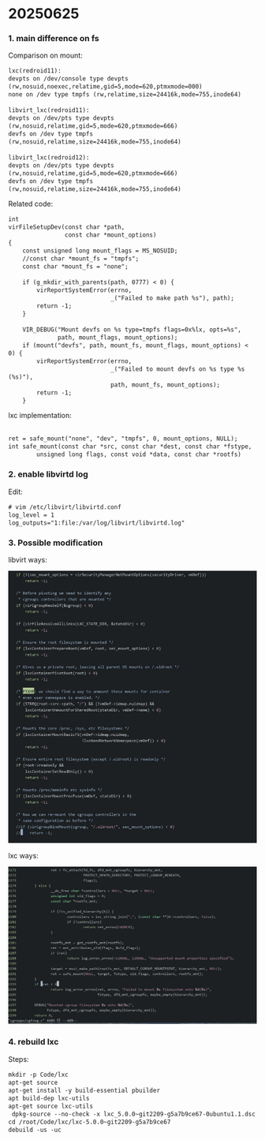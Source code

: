 # 20250625
### 1. main difference on fs
Comparison on mount:     

```
lxc(redroid11): 
devpts on /dev/console type devpts (rw,nosuid,noexec,relatime,gid=5,mode=620,ptmxmode=000)
none on /dev type tmpfs (rw,relatime,size=24416k,mode=755,inode64)

libvirt_lxc(redroid11): 
devpts on /dev/pts type devpts (rw,nosuid,relatime,gid=5,mode=620,ptmxmode=666)
devfs on /dev type tmpfs (rw,nosuid,relatime,size=24416k,mode=755,inode64)

libvirt_lxc(redroid12): 
devpts on /dev/pts type devpts (rw,nosuid,relatime,gid=5,mode=620,ptmxmode=666)
devfs on /dev type tmpfs (rw,nosuid,relatime,size=24416k,mode=755,inode64)
```
Related code:       

```
int
virFileSetupDev(const char *path,
                const char *mount_options)
{
    const unsigned long mount_flags = MS_NOSUID;
    //const char *mount_fs = "tmpfs";
    const char *mount_fs = "none";

    if (g_mkdir_with_parents(path, 0777) < 0) {
        virReportSystemError(errno,
                             _("Failed to make path %s"), path);
        return -1;
    }

    VIR_DEBUG("Mount devfs on %s type=tmpfs flags=0x%lx, opts=%s",
              path, mount_flags, mount_options);
    if (mount("devfs", path, mount_fs, mount_flags, mount_options) < 0) {
        virReportSystemError(errno,
                             _("Failed to mount devfs on %s type %s (%s)"),
                             path, mount_fs, mount_options);
        return -1;
    }
```

lxc implementation:       

```

ret = safe_mount("none", "dev", "tmpfs", 0, mount_options, NULL);
int safe_mount(const char *src, const char *dest, const char *fstype,
		unsigned long flags, const void *data, const char *rootfs)

```

### 2. enable libvirtd log
Edit:     

```
# vim /etc/libvirt/libvirtd.conf
log_level = 1
log_outputs="1:file:/var/log/libvirt/libvirtd.log"

```

### 3. Possible modification
libvirt ways:    

![./images/2025_06_25_17_42_19_768x841.jpg](./images/2025_06_25_17_42_19_768x841.jpg)

lxc ways:   

![./images/2025_06_25_17_51_40_1099x697.jpg](./images/2025_06_25_17_51_40_1099x697.jpg)

### 4. rebuild lxc
Steps:     

```
mkdir -p Code/lxc
apt-get source
apt-get install -y build-essential pbuilder
apt build-dep lxc-utils
apt-get source lxc-utils
 dpkg-source --no-check -x lxc_5.0.0~git2209-g5a7b9ce67-0ubuntu1.1.dsc 
cd /root/Code/lxc/lxc-5.0.0~git2209-g5a7b9ce67
debuild -us -uc
```


